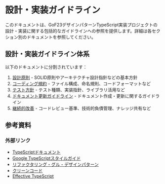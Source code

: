 # 設計・実装ガイドライン

このドキュメントは、GoF23デザインパターンTypeScript実装プロジェクトの設計・実装に関する包括的なガイドラインへの参照を提供します。詳細は各セクション別のドキュメントを参照してください。

## 設計・実装ガイドライン体系

以下のドキュメントに分割されています：

1. [設計原則](./principles.md) - SOLID原則やアーキテクチャ設計指針などの基本方針
2. [コーディング規約](../implementation/coding-guidelines.md) - ファイル構成、命名規則、コードフォーマットなど
3. [テスト方針](../implementation/testing-guidelines.md) - テスト種類、実装指針、ライブラリ活用など
4. [ドキュメント更新ガイドライン](./documentation-guidelines.md) - ドキュメント作成・更新に関するガイドライン
5. [継続的改善](./continuous-improvement.md) - コードレビュー基準、技術的負債管理、ナレッジ共有など

## 参考資料

### 外部リンク
- [TypeScriptドキュメント](https://www.typescriptlang.org/docs/)
- [Google TypeScriptスタイルガイド](https://google.github.io/styleguide/tsguide.html)
- [リファクタリング・グル - デザインパターン](https://refactoring.guru/design-patterns)
- [クリーンコード](https://www.amazon.co.jp/Clean-Code-%E3%82%A2%E3%82%B8%E3%83%A3%E3%82%A4%E3%83%AB%E3%82%BD%E3%83%95%E3%83%88%E3%82%A6%E3%82%A7%E3%82%A2%E9%96%8B%E7%99%BA%E3%81%AE%E5%A5%A5%E7%BE%A9-%E7%AC%AC2%E7%89%88-%E3%83%AD%E3%83%90%E3%83%BC%E3%83%88%E3%83%BBc%E3%83%BB%E3%83%9E%E3%83%BC%E3%83%81%E3%83%B3/dp/4048930656)
- [Effective TypeScript](https://effectivetypescript.com/)